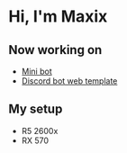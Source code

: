 # Hi, I'm Maxix

## Now working on 
 - [Mini bot](https://github.com/MaxixSVK/minibot)
 - [Discord bot web template](https://github.com/MaxixSVK/discord-bot-web-template)

## My setup
 - R5 2600x
 - RX 570

